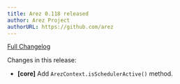 ```yaml
---
title: Arez 0.118 released
author: Arez Project
authorURL: https://github.com/arez
---
```


[Full Changelog](https://github.com/arez/arez/compare/v0.117...v0.118)

Changes in this release:

* **\[core\]** Add `ArezContext.isSchedulerActive()` method.
